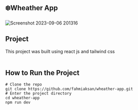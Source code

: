 ## ❄️Wheather App
![Screenshot 2023-09-06 201316](https://github.com/fahmiaksan/weather-app/assets/122356073/23b68cd4-c62b-44ef-94a6-b0e33599cc22)
## Project

This project was built using react js and tailwind css<br><br>
## How to Run the Project
```
# Clone the repo
git clone https://github.com/fahmiaksan/wheather-app.git
# Enter the project directory
cd wheather-app
npm run dev
```
